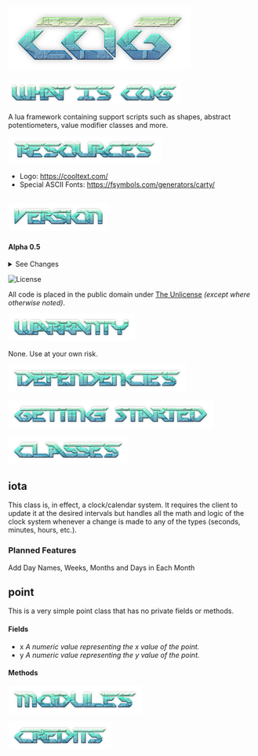 ![CoG](https://github.com/CentauriSoldier/CoG/blob/main/logo.png)
----
![What is Cog?](https://github.com/CentauriSoldier/CoG/blob/main/whatiscog.png)

A lua framework containing support scripts such as shapes, abstract potentiometers, value modifier classes and more.

![Resources](https://github.com/CentauriSoldier/CoG/blob/main/resources.png)
- Logo: https://cooltext.com/
- Special ASCII Fonts: https://fsymbols.com/generators/carty/

## ![Version](https://github.com/CentauriSoldier/CoG/blob/main/version.png)

#### Alpha 0.5

<details>
<summary>See Changes</summary>
Changelog

**0.5**
- Change: updated all modules and classes to use the new LuaEx system.
- Change: removed queue class.
- Change: removed stack class.

**0.4**
- Removed the class module (as well other commonly-used Lua libraries) and ported them to a new project. Added CoG's dependency on said project.

**0.3**
- Created an init module to allow for a single require call to CoG which loads all desired modules.

**0.2**
- Added the class module (create by Bas Groothedde).
- Added several classes.</p>

**0.1**
- Compiled various modules into CoG.

</details>

![License](https://github.com/CentauriSoldier/CoG/blob/main/license.png)

All code is placed in the public domain under [The Unlicense](https://opensource.org/licenses/unlicense "The Unlicense") *(except where otherwise noted)*.

![Warranty](https://github.com/CentauriSoldier/CoG/blob/main/warranty.png)

None. Use at your own risk.

![Dependencies](https://github.com/CentauriSoldier/CoG/blob/main/dependencies.png)


![Getting Started](https://github.com/CentauriSoldier/CoG/blob/main/gettingstarted.png)

![Classes](https://github.com/CentauriSoldier/CoG/blob/main/classes.png)

## iota
This class is, in effect, a clock/calendar system. It requires the client to update it at the desired intervals but handles all the math and logic of the clock system whenever a change is made to any of the types (seconds, minutes, hours, etc.).

### Planned Features
Add Day Names, Weeks, Months and Days in Each Month

## point
This is a very simple point class that has no private fields or methods.

#### Fields
* x *A numeric value representing the x value of the point.*
* y *A numeric value representing the y value of the point.*

#### Methods

![Modules](https://github.com/CentauriSoldier/CoG/blob/main/modules.png)

![Credits](https://github.com/CentauriSoldier/CoG/blob/main/credits.png)
